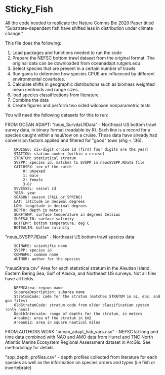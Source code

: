 # Sticky_Fish
All the code needed to replicate the Nature Comms Bio 2020 Paper titled "Substrate-dependent fish have shifted less in distribution under climate change."

This file does the following: 
1. Load packages and functions needed to run the code 
2. Prepare the NEFSC bottom trawl dataset from the original format. The original data can be downloaded from oceanadapt.rutgers.edu
3. Select species that are present in a certain number of trawls 
4. Run gams to determine how species CPUE are influenced by different environmental covariates. 
5. Calculate shifts in geographic distributions such as biomass weighted mean centroids and range sizes. 
6. load species classifications from literature 
7. Combine the data 
8. Create figures and perform two sided wilcoxon nonparametric tests


You will need the following datasets for this to run: 

FROM OCEAN ADAPT: 
"neus_Survdat.RData" - 
		Northeast US bottom trawl survey data, in binary format (readable by R). Each line is a  		 record for a species caught within a haul/tow on a cruise. These data have already had conversion factors applied and filtered for "good" tows (shg < 136).

		CRUISE6: six-digit cruise id (first four digits are the year)
		STATION: station number (within a cruise)
		STRATUM: statistical stratum 
		SVSPP: species id. matches to SVSPP in neusSVSPP.RData file
		CATCHSEX: sex of the catch
			0: unsexed
			1: male
			2: female
			3-6?
		SVVESSEL: vessel id
		YEAR: year
		SEASON: season (FALL or SPRING)
		LAT: latitude in decimal degrees
		LON: longitude in decimal degrees
		DEPTH: depth in meters
		SURFTEMP: surface temperature in degrees Celsius
		SURFSALIN: surface salinity 
		BOTTEMP: bottom temperature, deg C
		BOTSALIN: bottom salinity


"neus_SVSPP.RData" - Northeast US bottom trawl species data
	
		SCINAME: scientific name
		SVSPP: species id
		COMNAME: common name
		AUTHOR: author for the species
		
"neusStrata.csv"
		Area for each statistical stratum in the Aleutian Island, Eastern Bering Sea, Gulf of Alaska, and Northeast US surveys. Not all files have all fields.
	
		NPFMCArea: region name
		SubareaDescription: subarea name
		StratumCode: code for the stratum (matches STRATUM in ai, ebs, and goa files)
		OldStratumCode: stratum code from older classification system (only neus)
		DepthIntervalm: range of depths for the stratum, in meters
		Areakm2: area of the stratum in km2
		Areanmi2: area in square nautical miles

FROM AUTHORS WORK 
"ocean_adapt_hab_vars.csv" - NEFSC lat long and time data combined with NAO and AMO data from Hurrel and TNC North Atlantic Marine Ecosystem Regional Assessment dataset in ArcGis. See methodology for details. 

"spp_depth_profiles.csv" - depth profiles collected from literature for each species as well as the information on species orders and types (i.e fish or invertebrate)
